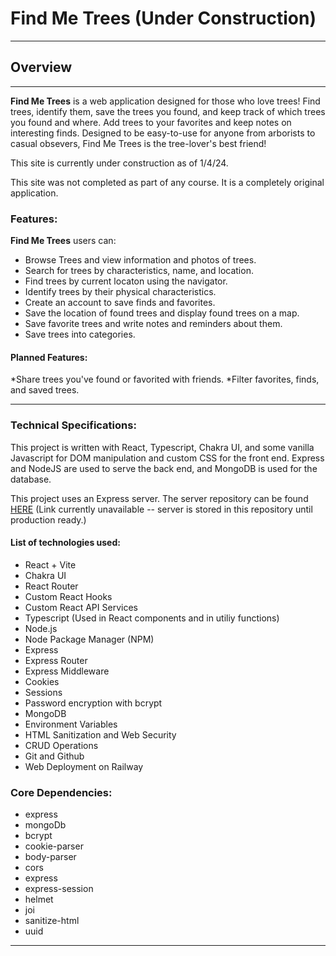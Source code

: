 # Find Me Trees (Under Construction)
---

## Overview
---
**Find Me Trees** is a web application designed for those who love trees! Find trees, identify them, save the trees you found, and keep track of which trees you found and where. Add trees to your favorites and keep notes on interesting finds. Designed to be easy-to-use for anyone from arborists to casual obsevers, Find Me Trees is the tree-lover's best friend!

This site is currently under construction as of 1/4/24.

This site was not completed as part of any course. It is a completely original application.

### Features:
**Find Me Trees** users can:
* Browse Trees and view information and photos of trees.
* Search for trees by characteristics, name, and location.
* Find trees by current locaton using the navigator.
* Identify trees by their physical characteristics.
* Create an account to save finds and favorites.
* Save the location of found trees and display found trees on a map.
* Save favorite trees and write notes and reminders about them.
* Save trees into categories.

#### Planned Features:
*Share trees you've found or favorited with friends.
*Filter favorites, finds, and saved trees.

---

### Technical Specifications:
This project is written with React, Typescript, Chakra UI, and some vanilla Javascript for DOM manipulation and custom CSS for the front end. Express and NodeJS are used to serve the back end, and MongoDB is used for the database.

This project uses an Express server. The server repository can be found [HERE]() (Link currently unavailable -- server is stored in this repository until production ready.)

#### List of technologies used:
- React + Vite
- Chakra UI
- React Router
- Custom React Hooks
- Custom React API Services
- Typescript (Used in React components and in utiliy functions)
- Node.js
- Node Package Manager (NPM)
- Express
- Express Router
- Express Middleware
- Cookies
- Sessions
- Password encryption with bcrypt
- MongoDB
- Environment Variables
- HTML Sanitization and Web Security
- CRUD Operations
- Git and Github
- Web Deployment on Railway

### Core Dependencies:
- express
- mongoDb
- bcrypt
- cookie-parser
- body-parser
- cors
- express
- express-session
- helmet
- joi
- sanitize-html
- uuid

---

